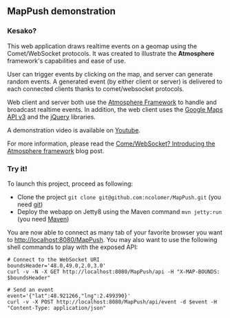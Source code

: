 ## MapPush demonstration
### Kesako?
This web application draws realtime events on a geomap using the Comet/WebSocket protocols. It was created to illustrate the **Atmosphere** framework's capabilities and ease of use.

User can trigger events by clicking on the map, and server can generate random events. 
A generated event (by either client or server) is delivered to each connected clients thanks to comet/websocket protocols.

Web client and server both use the [Atmosphere Framework](https://github.com/Atmosphere/atmosphere) to handle and broadcast realtime events.
In addition, the web client uses the [Google Maps API v3](http://code.google.com/intl/fr-FR/apis/maps/documentation/javascript/) and the [jQuery](http://jquery.com/) libraries.

A demonstration video is available on [Youtube](http://www.youtube.com/watch?v=1Abv88t5igc).

For more information, please read the [Come/WebSocket? Introducing the Atmosphere framework](http://www.ncolomer.net/2012/03/comewebsocket-introducing-the-atmosphere-framework/) blog post.

### Try it!
To launch this project, proceed as following:

* Clone the project `git clone git@github.com:ncolomer/MapPush.git` (you need [git](http://git-scm.com/))
* Deploy the webapp on Jetty8 using the Maven command `mvn jetty:run` (you need [Maven](http://maven.apache.org/))

You are now able to connect as many tab of your favorite browser you want to [http://localhost:8080/MapPush](http://localhost:8080/MapPush).
You may also want to use the following shell commands to play with the exposed API:

```
# Connect to the WebSocket URI
boundsHeader='48.0,49.0,2.0,3.0'
curl -v -N -X GET http://localhost:8080/MapPush/api -H "X-MAP-BOUNDS: $boundsHeader"

# Send an event
event='{"lat":48.921266,"lng":2.499390}'
curl -v -X POST http://localhost:8080/MapPush/api/event -d $event -H "Content-Type: application/json"
```
